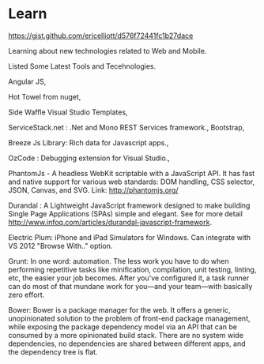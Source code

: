 Learn
=====

https://gist.github.com/ericelliott/d576f72441fc1b27dace

Learning about new technologies related to Web and Mobile.

Listed Some Latest Tools and Tecehnologies.

Angular JS,  

Hot Towel from nuget, 

Side Waffle Visual Studio Templates, 

ServiceStack.net : .Net and Mono REST Services framework., 
Bootstrap, 

Breeze Js Library: Rich data for Javascript apps., 

OzCode : Debugging extension for Visual Studio., 

PhantomJs - A headless WebKit scriptable with a JavaScript API. It has fast and native support for various web standards: DOM handling, CSS selector, JSON, Canvas, and SVG. Link: http://phantomjs.org/

Durandal : A Lightweight JavaScript framework designed to make building Single Page Applications (SPAs) simple and elegant.
           See for more detail http://www.infoq.com/articles/durandal-javascript-framework.
           
Electric Plum: iPhone and iPad Simulators for Windows. Can integrate with VS 2012 "Browse With.." option.

Grunt: In one word: automation. The less work you have to do when performing repetitive tasks like minification, compilation, unit testing, linting, etc, the easier your job becomes. After you've configured it, a task runner can do most of that mundane work for you—and your team—with basically zero effort.

Bower: Bower is a package manager for the web. It offers a generic, unopinionated solution to the problem of front-end package management, while exposing the package dependency model via an API that can be consumed by a more opinionated build stack. There are no system wide dependencies, no dependencies are shared between different apps, and the dependency tree is flat.



